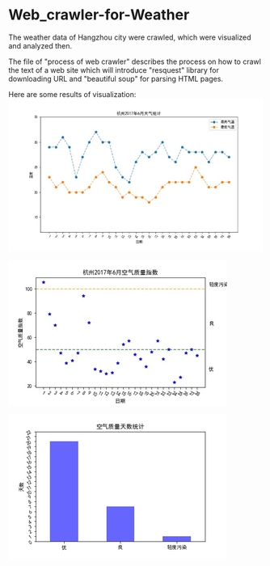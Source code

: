 # Web_crawler-for-Weather
The weather data of Hangzhou city were crawled, which were visualized and analyzed then.

The file of "process of web crawler" describes the process on how to crawl the text of a web site which will introduce 
"resquest" library for downloading URL and "beautiful soup" for parsing HTML pages.

Here are some results of visualization:
![temperature](https://github.com/zttara/Web_crawler-for-Weather/blob/master/weather_1.jpg)

![Quality](https://github.com/zttara/Web_crawler-for-Weather/blob/master/weather_2.jpg)

![days](https://github.com/zttara/Web_crawler-for-Weather/blob/master/weather_3.jpg)
